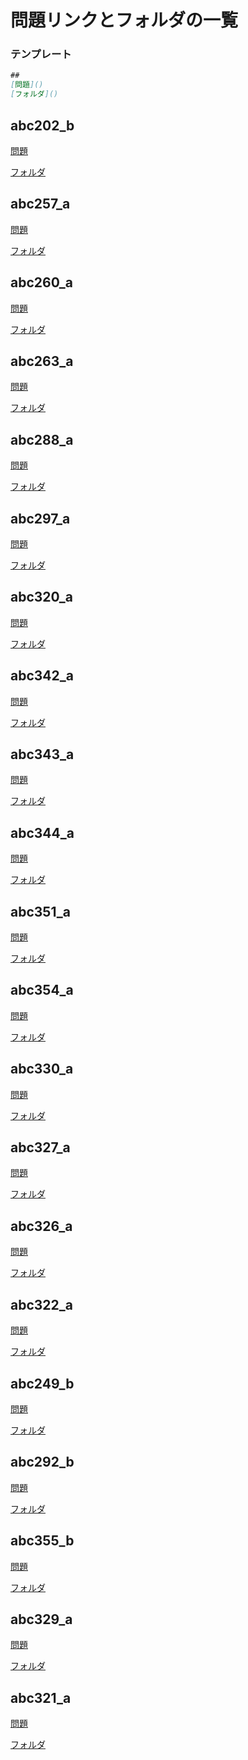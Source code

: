 
# 問題リンクとフォルダの一覧

### テンプレート
```md
##
[問題]()
[フォルダ]()
```
## abc202_b
[問題](https://atcoder.jp/contests/abc202/tasks/abc202_b)

[フォルダ](abc202_b)
## abc257_a
[問題](https://atcoder.jp/contests/abc257/tasks/abc257_a)

[フォルダ](abc257_a)
## abc260_a
[問題](https://atcoder.jp/contests/abc260/tasks/abc260_a)

[フォルダ](abc260_a)
## abc263_a
[問題](https://atcoder.jp/contests/abc263/tasks/abc263_a)

[フォルダ](abc263_a)
## abc288_a
[問題](https://atcoder.jp/contests/abc288/tasks/abc288_a)

[フォルダ](abc288_a)
## abc297_a
[問題](https://atcoder.jp/contests/abc297/tasks/abc297_a)

[フォルダ](abc297_a)
## abc320_a
[問題](https://atcoder.jp/contests/abc320/tasks/abc320_a)

[フォルダ](abc320_a)
## abc342_a
[問題](https://atcoder.jp/contests/abc342/tasks/abc342_a)

[フォルダ](abc342_a)
## abc343_a
[問題](https://atcoder.jp/contests/abc343/tasks/abc343_a)

[フォルダ](abc343_a)
## abc344_a
[問題](https://atcoder.jp/contests/abc344/tasks/abc344_a)

[フォルダ](abc344_a)
## abc351_a
[問題](https://atcoder.jp/contests/abc351/tasks/abc351_a)

[フォルダ](abc351_a)
## abc354_a
[問題](https://atcoder.jp/contests/abc354/tasks/abc354_a)

[フォルダ](abc354_a)
## abc330_a
[問題](https://atcoder.jp/contests/abc330/tasks/abc330_a)

[フォルダ](abc330_a)
## abc327_a
[問題](https://atcoder.jp/contests/abc327/tasks/abc327_a)

[フォルダ](abc327_a)
## abc326_a
[問題](https://atcoder.jp/contests/abc326/tasks/abc326_a)

[フォルダ](abc326_a)
## abc322_a
[問題](https://atcoder.jp/contests/abc322/tasks/abc322_a)

[フォルダ](abc322_a)
## abc249_b
[問題](https://atcoder.jp/contests/abc249/tasks/abc249_b)

[フォルダ](abc249_b)
## abc292_b
[問題](https://atcoder.jp/contests/abc292/tasks/abc292_b)

[フォルダ](abc292_b)
## abc355_b
[問題](https://atcoder.jp/contests/abc355/tasks/abc355_b)

[フォルダ](abc355_b)
## abc329_a
[問題](https://atcoder.jp/contests/abc329/tasks/abc329_a)

[フォルダ](abc329_a)
## abc321_a
[問題](https://atcoder.jp/contests/abc321/tasks/abc321_a)

[フォルダ](abc321_a)
